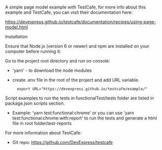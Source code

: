 A simple page model example with TestCafe, for more info about this example and TestCafe,
you can visit their documentation here:

https://devexpress.github.io/testcafe/documentation/recipes/using-page-model.html

_Installation_

Ensure that Node.js (version 6 or newer) and npm are installed on your computer before running it:

Go to the project root directory and run on console:

- 'yarn' - to download the node modules
- create .env file in the root of the project and add URL variable.

        export URL="https://devexpress.github.io/testcafe/example/"

Script examples to run the tests in functionalTest/tests folder are listed in package.json scripts section.

- Example: 'yarn test:functional:chrome' or you can use 'yarn test:functional:chrome:with:report' to run the tests and generate a html file in root folder/test-reports

For more information about TestCafe:

- Git repo: https://github.com/DevExpress/testcafe
